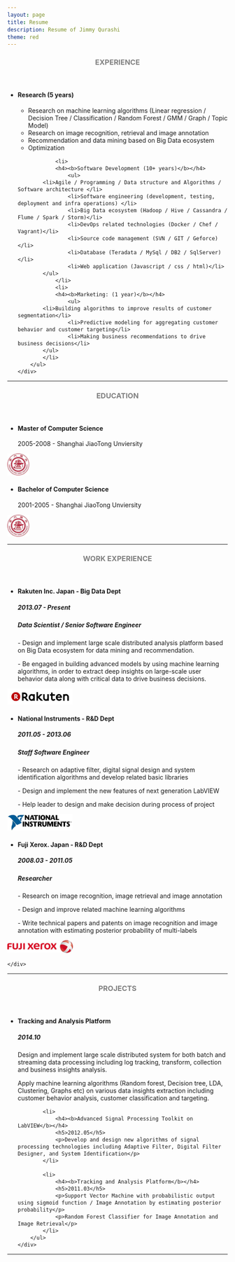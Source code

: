 ```yaml
---
layout: page
title: Resume
description: Resume of Jimmy Qurashi
theme: red
---
```


<!-- Experience -->
<section class="row">
	<header class="col-md-3">
    <h3 style="text-transform:uppercase;color:gray">Experience</h3>
	</header>
	<div class="col-md-9">
	    <ul>
		<li>
                <h4><b>Research (5 years)</b></h4>
                    <ul> 
			<li>Research on machine learning algorithms (Linear regression / Decision Tree / Classification / Random Forest / GMM / Graph / Topic Model) </li>
                	<li>Research on image recognition, retrieval and image annotation</li>
                	<li>Recommendation and data mining based on Big Data ecosystem</li>
                	<li>Optimization</li>
		    </ul>
                </li>

            	<li>
                <h4><b>Software Development (10+ years)</b></h4>
                    <ul> 
			<li>Agile / Programming / Data structure and Algorithms / Software architecture </li>
                	<li>Software engineering (development, testing, deployment and infra operations) </li>
                	<li>Big Data ecosystem (Hadoop / Hive / Cassandra / Flume / Spark / Storm)</li>
                	<li>DevOps related technologies (Docker / Chef / Vagrant)</li>
                	<li>Source code management (SVN / GIT / Geforce)</li>
                	<li>Database (Teradata / MySql / DB2 / SqlServer)</li>
                	<li>Web application (Javascript / css / html)</li>
		    </ul>
            	</li>
            	<li>
                <h4><b>Marketing: (1 year)</b></h4>
                    <ul> 
			<li>Building algorithms to improve results of customer segmentation</li>
                	<li>Predictive modeling for aggregating customer behavior and customer targeting</li>
                	<li>Making business recommendations to drive business decisions</li>
		    </ul>
	    	</li>
	    </ul>
	</div>
</section>
<hr/>

<!-- Education -->
<section class="row">
	<header class="col-md-3">
		<h3 style="text-transform:uppercase;color:gray">Education</h3>
	</header>
	<div class="col-md-9">
        <div class="row">
            <div class="col-md-6">
                <ul>
                <li>
                    <h4>Master of Computer Science</h4>
                    <p>2005-2008 - Shanghai JiaoTong Unviersity</p></li></ul>
            </div>
            <div class="col-md-6">
                <img src='/assets/images/SJTU.jpg' width="50" >
            </div>
        </div>
        <div class="row">
            <div class="col-md-6">
                <ul>
                <li>
                    <h4>Bachelor of Computer Science</h4>
                    <p>2001-2005 - Shanghai JiaoTong Unviersity</p></li></ul>
            </div>
            <div class="col-md-6">
                <img src='/assets/images/SJTU.jpg' width="50" >
            </div>
        </div>
	</div>
</section>
<hr/>

<!-- Work -->
<section class="row">
	<header class="col-md-3">
		<h3 style="text-transform:uppercase;color:gray">Work Experience</h3>
	</header>
	<div class="col-md-9">
		<div class="row">
		    <div class="col-md-6">
		        <ul>
		        <li>
		            <h4><b>Rakuten Inc. Japan - Big Data Dept </b></h4>
			    <h5><b>2013.07 - Present</b></h5>
			    <h5><b> Data Scientist / Senior Software Engineer </b></h5>
			    <p> - Design and implement large scale distributed analysis platform based on Big Data ecosystem for data mining and recommendation.</p>
			    <p> - Be engaged in building advanced models by using machine learning algorithms, in order to extract deep insights on large-scale user behavior data along with critical data to drive business decisions.</p>
			</li>
			</ul>
		    </div>
		    <div class="col-md-6">
			<p></p><p>
		        <img src='/assets/images/rakuten.jpg' width="150" ></p>
		    </div>
		</div>		
		<div class="row">
		    <div class="col-md-6">
		        <ul>
		        <li>
		            <h4><b>National Instruments - R&D Dept </b></h4>
			    <h5><b>2011.05 - 2013.06</b></h5>
			    <h5><b> Staff Software Engineer </b></h5>
			    <p> - Research on adaptive filter, digital signal design and system identification algorithms and develop related basic libraries </p>
			    <p> - Design and implement the new features of next generation LabVIEW </p>
			    <p> - Help leader to design and make decision during process of project </p>
			</li>
			</ul>
		    </div>
		    <div class="col-md-6">
			<p></p><p>
		        <img src='/assets/images/NI.jpg' width="150" ></p>
		    </div>
		</div>	
		<div class="row">
		    <div class="col-md-6">
		        <ul>
		        <li>
		            <h4><b>Fuji Xerox. Japan - R&D Dept</b></h4>
			    <h5><b>2008.03 - 2011.05</b></h5>
			    <h5><b> Researcher </b></h5>
			    <p> - Research on image recognition, image retrieval and image annotation</p>
			    <p> - Design and improve related machine learning algorithms</p>
			    <p> - Write technical papers and patents on image recognition and image annotation with estimating posterior probability of multi-labels</p>
			</li>
			</ul>
		    </div>
		    <div class="col-md-6">
			<p></p><p>
		        <img src='/assets/images/FX.jpg' width="150" ></p>
		    </div>
		</div>	

	</div>
</section>
<hr/>

<!-- Projects -->
<section class="row">
	<header class="col-md-3">
		<h3 style="text-transform:uppercase;color:gray">Projects</h3>
	</header>
	<div class="col-md-9">
		<ul>
			<li>
	            <h4><b>Tracking and Analysis Platform</b></h4>
				<h5>2014.10</h5>
	            <p>Design and implement large scale distributed system for both batch and streaming data processing including log tracking, transform, collection and business insights analysis.</p>
				<p>Apply machine learning algorithms (Random forest, Decision tree, LDA, Clustering, Graphs etc) on various data insights extraction including customer behavior analysis, customer classification and targeting.</p>
			</li>
		
            <li>
                <h4><b>Advanced Signal Processing Toolkit on LabVIEW</b></h4>
				<h5>2012.05</h5>
                <p>Develop and design new algorithms of signal processing technologies including Adaptive Filter, Digital Filter Designer, and System Identification</p>
            </li>
			
			<li>
                <h4><b>Tracking and Analysis Platform</b></h4>
				<h5>2011.03</h5>
                <p>Support Vector Machine with probabilistic output using sigmoid function / Image Annotation by estimating posterior probability</p>
				<p>Random Forest Classifier for Image Annotation and Image Retrieval</p>
			</li>
        </ul>
	</div>
</section>
<hr/>


   
